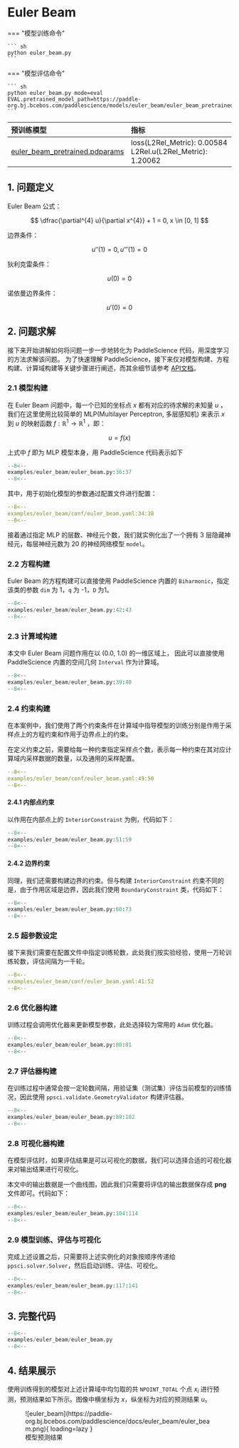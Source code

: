 # Euler Beam


=== "模型训练命令"

    ``` sh
    python euler_beam.py
    ```

=== "模型评估命令"

    ``` sh
    python euler_beam.py mode=eval EVAL.pretrained_model_path=https://paddle-org.bj.bcebos.com/paddlescience/models/euler_beam/euler_beam_pretrained.pdparams
    ```

| 预训练模型  | 指标 |
|:--| :--|
| [euler_beam_pretrained.pdparams](https://paddle-org.bj.bcebos.com/paddlescience/models/euler_beam/euler_beam_pretrained.pdparams) | loss(L2Rel_Metric): 0.00584<br>L2Rel.u(L2Rel_Metric): 1.20062 |



## 1. 问题定义

Euler Beam 公式：

$$
\dfrac{\partial^{4} u}{\partial x^{4}} + 1 = 0, x \in [0, 1]
$$

边界条件：

$$
u''(1)=0, u'''(1)=0
$$

狄利克雷条件：

$$
u(0)=0
$$

诺依曼边界条件：

$$
u'(0)=0
$$

## 2. 问题求解

接下来开始讲解如何将问题一步一步地转化为 PaddleScience 代码，用深度学习的方法求解该问题。
为了快速理解 PaddleScience，接下来仅对模型构建、方程构建、计算域构建等关键步骤进行阐述，而其余细节请参考 [API文档](../api/arch.md)。

### 2.1 模型构建

在 Euler Beam 问题中，每一个已知的坐标点 $x$ 都有对应的待求解的未知量 $u$
，我们在这里使用比较简单的 MLP(Multilayer Perceptron, 多层感知机) 来表示 $x$ 到 $u$ 的映射函数 $f: \mathbb{R}^1 \to \mathbb{R}^1$ ，即：

$$
u = f(x)
$$

上式中 $f$ 即为 MLP 模型本身，用 PaddleScience 代码表示如下

``` py linenums="36"
--8<--
examples/euler_beam/euler_beam.py:36:37
--8<--
```

其中，用于初始化模型的参数通过配置文件进行配置：
``` yaml linenums="34"
--8<--
examples/euler_beam/conf/euler_beam.yaml:34:38
--8<--
```

接着通过指定 MLP 的层数、神经元个数，我们就实例化出了一个拥有 3 层隐藏神经元，每层神经元数为 20 的神经网络模型 `model`。

### 2.2 方程构建

Euler Beam 的方程构建可以直接使用 PaddleScience 内置的 `Biharmonic`，指定该类的参数 `dim` 为 1，`q` 为 -1，`D` 为1。

``` py linenums="42"
--8<--
examples/euler_beam/euler_beam.py:42:43
--8<--
```

### 2.3 计算域构建

本文中 Euler Beam 问题作用在以 (0.0, 1.0) 的一维区域上，
因此可以直接使用 PaddleScience 内置的空间几何 `Interval` 作为计算域。

``` py linenums="39"
--8<--
examples/euler_beam/euler_beam.py:39:40
--8<--
```

### 2.4 约束构建

在本案例中，我们使用了两个约束条件在计算域中指导模型的训练分别是作用于采样点上的方程约束和作用于边界点上的约束。

在定义约束之前，需要给每一种约束指定采样点个数，表示每一种约束在其对应计算域内采样数据的数量，以及通用的采样配置。

``` yaml linenums="49"
--8<--
examples/euler_beam/conf/euler_beam.yaml:49:50
--8<--
```

#### 2.4.1 内部点约束

以作用在内部点上的 `InteriorConstraint` 为例，代码如下：

``` py linenums="51"
--8<--
examples/euler_beam/euler_beam.py:51:59
--8<--
```

#### 2.4.2 边界约束

同理，我们还需要构建边界的约束。但与构建 `InteriorConstraint` 约束不同的是，由于作用区域是边界，因此我们使用 `BoundaryConstraint` 类，代码如下：

``` py linenums="60"
--8<--
examples/euler_beam/euler_beam.py:60:73
--8<--
```

### 2.5 超参数设定

接下来我们需要在配置文件中指定训练轮数，此处我们按实验经验，使用一万轮训练轮数，评估间隔为一千轮。

``` yaml linenums="41"
--8<--
examples/euler_beam/conf/euler_beam.yaml:41:52
--8<--
```

### 2.6 优化器构建

训练过程会调用优化器来更新模型参数，此处选择较为常用的 `Adam` 优化器。

``` py linenums="80"
--8<--
examples/euler_beam/euler_beam.py:80:81
--8<--
```

### 2.7 评估器构建

在训练过程中通常会按一定轮数间隔，用验证集（测试集）评估当前模型的训练情况，因此使用 `ppsci.validate.GeometryValidator` 构建评估器。

``` py linenums="89"
--8<--
examples/euler_beam/euler_beam.py:89:102
--8<--
```

### 2.8 可视化器构建

在模型评估时，如果评估结果是可以可视化的数据，我们可以选择合适的可视化器来对输出结果进行可视化。

本文中的输出数据是一个曲线图，因此我们只需要将评估的输出数据保存成 **png** 文件即可。代码如下：

``` py linenums="104"
--8<--
examples/euler_beam/euler_beam.py:104:114
--8<--
```

### 2.9 模型训练、评估与可视化

完成上述设置之后，只需要将上述实例化的对象按顺序传递给 `ppsci.solver.Solver`，然后启动训练、评估、可视化。

``` py linenums="117"
--8<--
examples/euler_beam/euler_beam.py:117:141
--8<--
```

## 3. 完整代码

``` py linenums="1" title="euler_beam.py"
--8<--
examples/euler_beam/euler_beam.py
--8<--
```

## 4. 结果展示

使用训练得到的模型对上述计算域中均匀取的共 `NPOINT_TOTAL` 个点 $x_i$ 进行预测，预测结果如下所示。图像中横坐标为 $x$，纵坐标为对应的预测结果 $u$。

<figure markdown>
  ![euler_beam](https://paddle-org.bj.bcebos.com/paddlescience/docs/euler_beam/euler_beam.png){ loading=lazy }
  <figcaption>模型预测结果</figcaption>
</figure>
